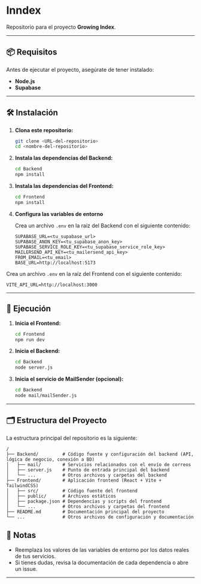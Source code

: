 # Inndex

Repositorio para el proyecto **Growing Index**.

---

## 📦 Requisitos

Antes de ejecutar el proyecto, asegúrate de tener instalado:

- **Node.js**
- **Supabase**

---

## 🛠️ Instalación

1. **Clona este repositorio:**

   ```bash
   git clone <URL-del-repositorio>
   cd <nombre-del-repositorio>
   ```

2. **Instala las dependencias del Backend:**

   ```bash
   cd Backend
   npm install
   ```

3. **Instala las dependencias del Frontend:**

   ```bash
   cd Frontend
   npm install
   ```

4. **Configura las variables de entorno**

   Crea un archivo `.env` en la raíz del Backend con el siguiente contenido:

   ```env
   SUPABASE_URL=<tu_supabase_url>
   SUPABASE_ANON_KEY=<tu_supabase_anon_key>
   SUPABASE_SERVICE_ROLE_KEY=<tu_supabase_service_role_key>
   MAILERSEND_API_KEY=<tu_mailersend_api_key>
   FROM_EMAIL=<tu_email>
   BASE_URL=http://localhost:5173
   ```

Crea un archivo `.env` en la raíz del Frontend con el siguiente contenido:

   ```env
   VITE_API_URL=http://localhost:3000
   ```

---

## 🚀 Ejecución

1. **Inicia el Frontend:**

   ```bash
   cd Frontend
   npm run dev
   ```

2. **Inicia el Backend:**

   ```bash
   cd Backend
   node server.js
   ```

3. **Inicia el servicio de MailSender (opcional):**

   ```bash
   cd Backend
   node mail/mailSender.js
   ```

---


## 🗂️ Estructura del Proyecto

La estructura principal del repositorio es la siguiente:

```
/
├── Backend/         # Código fuente y configuración del backend (API, lógica de negocio, conexión a BD)
│   ├── mail/        # Servicios relacionados con el envío de correos
│   ├── server.js    # Punto de entrada principal del backend
│   └── ...          # Otros archivos y carpetas del backend
├── Frontend/        # Aplicación frontend (React + Vite + TailwindCSS)
│   ├── src/         # Código fuente del frontend
│   ├── public/      # Archivos estáticos
│   ├── package.json # Dependencias y scripts del frontend
│   └── ...          # Otros archivos y carpetas del frontend
├── README.md        # Documentación principal del proyecto
└── ...              # Otros archivos de configuración y documentación
```

## 📄 Notas


- Reemplaza los valores de las variables de entorno por los datos reales de tus servicios.
- Si tienes dudas, revisa la documentación de cada dependencia o abre un issue.

---